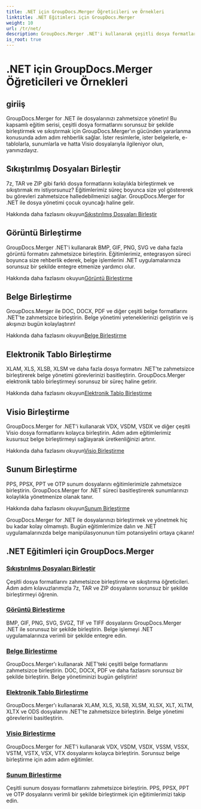 ```yaml
---
title: .NET için GroupDocs.Merger Öğreticileri ve Örnekleri
linktitle: .NET Eğitimleri için GroupDocs.Merger
weight: 10
url: /tr/net/
description: GroupDocs.Merger .NET'i kullanarak çeşitli dosya formatlarını zahmetsizce birleştirin ve sıkıştırın. Görüntüleri, belgeleri ve daha fazlasını birleştirmeyle ilgili adım adım eğitimleri öğrenin!
is_root: true
---
```


# .NET için GroupDocs.Merger Öğreticileri ve Örnekleri

## giriiş

GroupDocs.Merger for .NET ile dosyalarınızı zahmetsizce yönetin! Bu kapsamlı eğitim serisi, çeşitli dosya formatlarını sorunsuz bir şekilde birleştirmek ve sıkıştırmak için GroupDocs.Merger'ın gücünden yararlanma konusunda adım adım rehberlik sağlar. İster resimlerle, ister belgelerle, e-tablolarla, sunumlarla ve hatta Visio dosyalarıyla ilgileniyor olun, yanınızdayız.

## Sıkıştırılmış Dosyaları Birleştir
7z, TAR ve ZIP gibi farklı dosya formatlarını kolaylıkla birleştirmek ve sıkıştırmak mı istiyorsunuz? Eğitimlerimiz süreç boyunca size yol göstererek bu görevleri zahmetsizce halledebilmenizi sağlar. GroupDocs.Merger for .NET ile dosya yönetimi çocuk oyuncağı haline gelir.

 Hakkında daha fazlasını okuyun[Sıkıştırılmış Dosyaları Birleştir](./merge-compress-files/)

## Görüntü Birleştirme
GroupDocs.Merger .NET'i kullanarak BMP, GIF, PNG, SVG ve daha fazla görüntü formatını zahmetsizce birleştirin. Eğitimlerimiz, entegrasyon süreci boyunca size rehberlik ederek, belge işlemlerini .NET uygulamalarınıza sorunsuz bir şekilde entegre etmenize yardımcı olur.

 Hakkında daha fazlasını okuyun[Görüntü Birleştirme](./image-merging/)

## Belge Birleştirme
GroupDocs.Merger ile DOC, DOCX, PDF ve diğer çeşitli belge formatlarını .NET'te zahmetsizce birleştirin. Belge yönetimi yeteneklerinizi geliştirin ve iş akışınızı bugün kolaylaştırın!

 Hakkında daha fazlasını okuyun[Belge Birleştirme](./document-merging/)

## Elektronik Tablo Birleştirme
XLAM, XLS, XLSB, XLSM ve daha fazla dosya formatını .NET'te zahmetsizce birleştirerek belge yönetimi görevlerinizi basitleştirin. GroupDocs.Merger elektronik tablo birleştirmeyi sorunsuz bir süreç haline getirir.

 Hakkında daha fazlasını okuyun[Elektronik Tablo Birleştirme](./spreadsheet-merging/)

## Visio Birleştirme
GroupDocs.Merger for .NET'i kullanarak VDX, VSDM, VSDX ve diğer çeşitli Visio dosya formatlarını kolayca birleştirin. Adım adım eğitimlerimiz kusursuz belge birleştirmeyi sağlayarak üretkenliğinizi artırır.

 Hakkında daha fazlasını okuyun[Visio Birleştirme](./visio-merging/)

## Sunum Birleştirme
PPS, PPSX, PPT ve OTP sunum dosyalarını eğitimlerimizle zahmetsizce birleştirin. GroupDocs.Merger for .NET süreci basitleştirerek sunumlarınızı kolaylıkla yönetmenize olanak tanır.

 Hakkında daha fazlasını okuyun[Sunum Birleştirme](./presentation-merging/)

GroupDocs.Merger for .NET ile dosyalarınızı birleştirmek ve yönetmek hiç bu kadar kolay olmamıştı. Bugün eğitimlerimize dalın ve .NET uygulamalarınızda belge manipülasyonunun tüm potansiyelini ortaya çıkarın!
## .NET Eğitimleri için GroupDocs.Merger
### [Sıkıştırılmış Dosyaları Birleştir](./merge-compress-files/)
Çeşitli dosya formatlarını zahmetsizce birleştirme ve sıkıştırma öğreticileri. Adım adım kılavuzlarımızla 7z, TAR ve ZIP dosyalarını sorunsuz bir şekilde birleştirmeyi öğrenin.
### [Görüntü Birleştirme](./image-merging/)
BMP, GIF, PNG, SVG, SVGZ, TIF ve TIFF dosyalarını GroupDocs.Merger .NET ile sorunsuz bir şekilde birleştirin. Belge işlemeyi .NET uygulamalarınıza verimli bir şekilde entegre edin.
### [Belge Birleştirme](./document-merging/)
GroupDocs.Merger'ı kullanarak .NET'teki çeşitli belge formatlarını zahmetsizce birleştirin. DOC, DOCX, PDF ve daha fazlasını sorunsuz bir şekilde birleştirin. Belge yönetiminizi bugün geliştirin!
### [Elektronik Tablo Birleştirme](./spreadsheet-merging/)
GroupDocs.Merger'ı kullanarak XLAM, XLS, XLSB, XLSM, XLSX, XLT, XLTM, XLTX ve ODS dosyalarını .NET'te zahmetsizce birleştirin. Belge yönetimi görevlerini basitleştirin.
### [Visio Birleştirme](./visio-merging/)
GroupDocs.Merger for .NET'i kullanarak VDX, VSDM, VSDX, VSSM, VSSX, VSTM, VSTX, VSX, VTX dosyalarını kolayca birleştirin. Sorunsuz belge birleştirme için adım adım eğitimler.
### [Sunum Birleştirme](./presentation-merging/)
Çeşitli sunum dosyası formatlarını zahmetsizce birleştirin. PPS, PPSX, PPT ve OTP dosyalarını verimli bir şekilde birleştirmek için eğitimlerimizi takip edin.